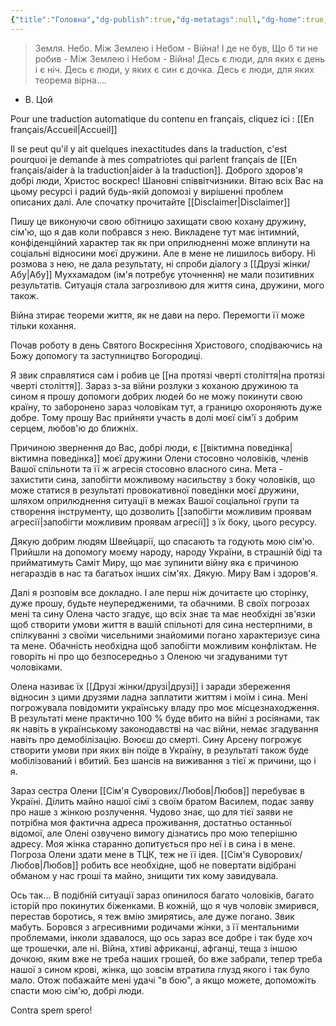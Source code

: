 ```yaml
---
{"title":"Головна","dg-publish":true,"dg-metatags":null,"dg-home":true,"permalink":"/golovna/","tags":["gardenEntry"],"dgPassFrontmatter":true,"noteIcon":""}
---
```


>Земля. Небо. Між Землею і Небом - Війна!
І де не був, Що б ти не робив -
Між Землею і Небом - Війна!
Десь є люди, для яких є день і є ніч.
Десь є люди, у яких є син є дочка.
Десь є люди, для яких теорема вірна....
- В. Цой

Pour une traduction automatique du contenu en français, cliquez ici : [[En français/Accueil\|Accueil]] 

Il se peut qu'il y ait quelques inexactitudes dans la traduction, c'est pourquoi je demande à mes compatriotes qui parlent français de [[En français/aider à la traduction\|aider à la traduction]].
Доброго здоров'я добрі люди, Христос воскрес! Шановні співвітчизники. Вітаю всіх Вас на цьому ресурсі і радий будь-якій допомозі у вирішенні проблем описаних далі. Але спочатку прочитайте [[Disclaimer\|Disclaimer]]

Пишу це виконуючи свою обітницю захищати свою кохану дружину, сім'ю, що я дав коли побрався з нею. 
Викладене тут має інтимний, конфіденційний характер так як при оприлюдненні може вплинути на соціальні відносини моєї дружини. Але в мене не лишилось вибору. Ні розмова з нею, не дала результату, ні спроби діалогу з [[Друзі жінки/Абу\|Абу]] Муххамадом (ім'я потребує уточнення) не мали позитивних результатів. Ситуація стала загрозливою для життя сина, дружини, мого також.

Війна зтирає теореми життя, як не дави на перо. Перемогти її може тільки кохання.

Почав роботу в день Святого Воскресіння Христового, сподіваючись на Божу допомогу та заступництво Богородиці.

Я звик справлятися сам і робив це [[на протязі чверті століття\|на протязі чверті століття]]. Зараз з-за війни розлуки з коханою дружиною та сином я прошу допомоги добрих людей бо не можу покинути свою країну, то заборонено зараз чоловікам тут, а границю охороняють дуже добре. Тому прошу Вас прийняти участь в долі моєї сім'ї з добрим серцем, любов'ю до ближніх. 

Причиною звернення до Вас, добрі люди, є [[віктимна поведінка\|віктимна поведінка]] моєї дружини Олени стосовно чоловіків, членів Вашої спільноти та її ж агресія стосовно власного сина.
Мета - захистити сина, запобігти можливому насильству з боку чоловіків, що може статися в результаті провокативної поведінки моєї дружини, шляхом оприлюднення ситуації в межах Вашої соціальної групи та створення інструменту, що дозволить [[запобігти можливим проявам агресії\|запобігти можливим проявам агресії]] з їх боку, цього ресурсу. 

Дякую добрим людям Швейцарії, що спасають та годують мою сім'ю. Прийшли на допомогу моєму народу, народу України,  в страшній біді та прийматимуть Саміт Миру, що має зупинити війну яка є причиною негараздів в нас та багатьох інших сім'ях. Дякую. Миру Вам і здоров'я.

Далі я розповім все докладно. І  але перш ніж дочитаєте цю сторінку, дуже прошу, будьте неупередженими, та обачними. В своїх погрозах мені та сину Олена часто згадує, що всіх знає та має необхідні зв'язки щоб створити умови життя в вашій спільноті для сина нестерпними, в спілкуванні з своїми чисельними знайомими погано характеризує сина та мене. Обачність необхідна щоб запобігти можливим конфліктам. Не говоріть ні про що безпосередньо з Оленою чи згадуваними тут чоловіками.

Олена називає їх [[Друзі жінки/друзі\|друзі]] і заради збереження відносин з цими друзями ладна заплатити життям і моїм і сина. Мені погрожувала повідомити українську владу про моє місцезнаходження. В результаті мене практично 100 % буде вбито на війні з росіянами, так як навіть в українському законодавстві на час війни, немає згадування навіть про демобілізацію. Воюєш до смерті. Сину Арсену погрожує створити умови при яких він поїде в Україну, в результаті також буде мобілізований і вбитий. Без шансів на виживання з тієї ж причини, що і я. 

Зараз сестра Олени [[Сім'я Суворових/Любов\|Любов]] перебуває в Україні. Ділить майно нашої сімї з своїм братом Василем, подає заяву про наше з жінкою розлучення. Чудово знає, що для тієї заяви  не потрібна моя фактична адреса проживання, достатньо останньої відомої, але Олені озвучено вимогу дізнатись про мою теперішню адресу. Моя жінка старанно допитується про неї і в сина і в мене. Погроза Олени здати мене в ТЦК, теж не її ідея.
[[Сім'я Суворових/Любов\|Любов]] робить все необхідне, щоб не повертати відібрані обманом у нас гроші та майно, знищити тих кому завидувала.

Ось так...  В подібній ситуації зараз опинилося багато чоловіків, багато історій про покинутих  біженками.  В кожній, що я чув чоловік змирився, перестав боротись, я теж вмію змирятись, але дуже погано. Звик мабуть. Боровся з агресивними родичами жінки, з її ментальними проблемами, інколи здавалося, що ось зараз все добре і так буде хоч ще трошечки, але ні. Війна, хтиві африканці, афганці, теща з іншою дочкою, яким вже не треба наших грошей, бо вже забрали, тепер треба нашої з сином крові, жінка, що зовсім втратила глузд якого і так було мало. Отож побажайте мені удачі "в бою", а якщо можете, допоможіть спасти мою сім'ю, добрі люди.

Contra spem spero!